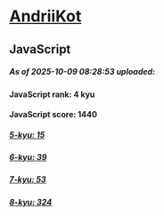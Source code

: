 # [AndriiKot](https://www.codewars.com/users/AndriiKot) 

## JavaScript

##### As of 2025-10-09 08:28:53 uploaded:

#### JavaScript rank: 4 kyu

#### JavaScript score: 1440

##### [5-kyu: 15](https://github.com/AndriiKot/JavaScript__CodeWars/tree/main/kyu-5)

##### [6-kyu: 39](https://github.com/AndriiKot/JavaScript__CodeWars/tree/main/kyu-6)

##### [7-kyu: 53](https://github.com/AndriiKot/JavaScript__CodeWars/tree/main/kyu-7)

##### [8-kyu: 324](https://github.com/AndriiKot/JavaScript__CodeWars/tree/main/kyu-8)

